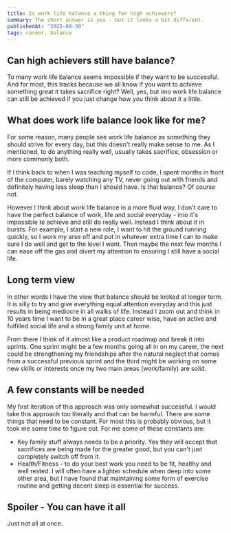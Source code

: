 ```yaml
---
title: Is work life balance a thing for high achievers?
summary: The short answer is yes - but it looks a bit different.
publishedAt: "2025-08-30"
tags: career, balance
---
```


## Can high achievers still have balance?

To many work life balance seems impossible if they want to be successful. And for most, this tracks because we all know if you want to achieve something great it takes sacrifice right? Well, yes, but imo work life balance can still be achieved if you just change how you think about it a little.

## What does work life balance look like for me?

For some reason, many people see work life balance as something they should strive for every day, but this doesn't really make sense to me. As I mentioned, to do anything really well, usually takes sacrifice, obsession or more commonly both.

If I think back to when I was teaching myself to code, I spent months in front of the computer, barely watching any TV, never going out with friends and definitely having less sleep than I should have. Is that balance? Of course not.

However I think about work life balance in a more fluid way, I don't care to have the perfect balance of work, life and social everyday - imo it's impossible to achieve and still do really well. Instead I think about it in bursts. For example, I start a new role, I want to hit the ground running quickly, so I work my arse off and put in whatever extra time I can to make sure I do well and get to the level I want. Then maybe the next few months I can ease off the gas and divert my attention to ensuring I still have a social life.

## Long term view

In other words I have the view that balance should be looked at longer term. It is silly to try and give everything equal attention everyday and this just results in being mediocre in all walks of life. Instead I zoom out and think in 10 years time I want to be in a great place career wise, have an active and fulfilled social life and a strong family unit at home.

From there I think of it almost like a product roadmap and break it into sprints. One sprint might be a few months going all in on my career, the next could be strengthening my friendships after the natural neglect that comes from a successful previous sprint and the third might be working on some new skills or interests once my two main areas (work/family) are solid.

## A few constants will be needed

My first iteration of this approach was only somewhat successful. I would take this approach too literally and that can be harmful. There are some things that need to be constant. For most this is probably obvious, but it took me some time to figure out. For me some of these constants are:

- Key family stuff always needs to be a priority. Yes they will accept that sacrifices are being made for the greater good, but you can't just completely switch off from it.
- Health/Fitness - to do your best work you need to be fit, healthy and well rested. I will often have a lighter schedule when deep into some other area, but I have found that maintaining some form of exercise routine and getting decent sleep is essential for success.

## Spoiler - You can have it all

Just not all at once.
